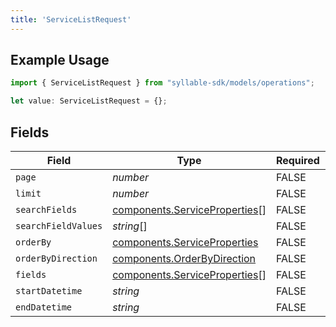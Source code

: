 ```yaml
---
title: 'ServiceListRequest'
---
```


## Example Usage

```typescript
import { ServiceListRequest } from "syllable-sdk/models/operations";

let value: ServiceListRequest = {};
```

## Fields

| Field                                                                          | Type                                                                           | Required                                                                       | Description                                                                    |
| ------------------------------------------------------------------------------ | ------------------------------------------------------------------------------ | ------------------------------------------------------------------------------ | ------------------------------------------------------------------------------ |
| `page`                                                                         | *number*                                                                       | FALSE                                                             | N/A                                                                            |
| `limit`                                                                        | *number*                                                                       | FALSE                                                             | N/A                                                                            |
| `searchFields`                                                                 | [components.ServiceProperties](/sdk-docs/models/components/serviceproperties)[] | FALSE                                                             | N/A                                                                            |
| `searchFieldValues`                                                            | *string*[]                                                                     | FALSE                                                             | N/A                                                                            |
| `orderBy`                                                                      | [components.ServiceProperties](/sdk-docs/models/components/serviceproperties)   | FALSE                                                             | N/A                                                                            |
| `orderByDirection`                                                             | [components.OrderByDirection](/sdk-docs/models/components/orderbydirection)     | FALSE                                                             | N/A                                                                            |
| `fields`                                                                       | [components.ServiceProperties](/sdk-docs/models/components/serviceproperties)[] | FALSE                                                             | N/A                                                                            |
| `startDatetime`                                                                | *string*                                                                       | FALSE                                                             | N/A                                                                            |
| `endDatetime`                                                                  | *string*                                                                       | FALSE                                                             | N/A                                                                            |